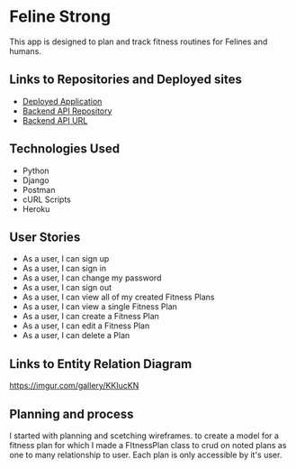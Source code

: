 # Feline Strong
This app is designed to plan and track fitness routines for Felines and humans.

## Links to Repositories and Deployed sites
- [Deployed Application](https://neuroplastic1.github.io/feline-strong-client/)
- [Backend API Repository](https://github.com/Neuroplastic1/feline-strong-server)
- [Backend API URL](https://git.heroku.com/feline-strong-server.git)

## Technologies Used
- Python
- Django
- Postman
- cURL Scripts
- Heroku

## User Stories
- As a user, I can sign up
- As a user, I can sign in
- As a user, I can change my password
- As a user, I can sign out
- As a user, I can view all of my created Fitness Plans
- As a user, I can view a single Fitness Plan
- As a user, I can create a Fitness Plan
- As a user, I can edit a Fitness Plan
- As a user, I can delete a Plan


## Links to Entity Relation Diagram

 https://imgur.com/gallery/KKIucKN

## Planning and process
I started with planning and scetching wireframes.
 to create a model for a fitness plan for which I made a FItnessPlan class to crud on noted plans as one to many relationship to user. Each plan is only accessible by it's user. 

